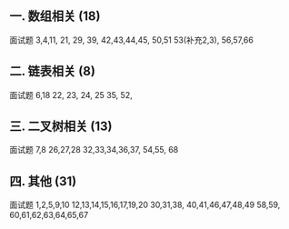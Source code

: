 ## 一. 数组相关 (18)
面试题   3,4,11,
        21, 29,
        39,
            42,43,44,45,
        50,51
        53(补充2,3), 56,57,66


## 二. 链表相关 (8)
面试题  6,18
       22,   23, 24, 25
       35,
       52,
       
       
## 三. 二叉树相关 (13)
面试题  7,8
        26,27,28
        32,33,34,36,37,
        54,55,
        68
        
        
## 四. 其他 (31)
面试题 1,2,5,9,10
      12,13,14,15,16,17,19,20
      30,31,38,
      40,41,46,47,48,49
      58,59,
      60,61,62,63,64,65,67
      
      